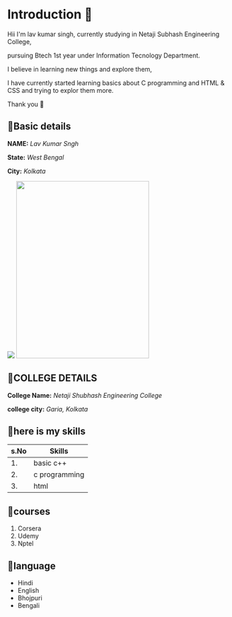 # Introduction 🚀
Hii I'm lav kumar singh, currently studying in Netaji Subhash Engineering College,

pursuing Btech 1st year under Information Tecnology Department.

I believe in learning new things and explore them,

I have currently started learning basics about C programming and HTML & CSS and trying to explor them more.

Thank you 🙂

## 💠Basic details

**NAME:**   *Lav Kumar Sngh*

**State:** *West Bengal*

**City:** *Kolkata*

<img src="https://img.icons8.com/bubbles/50/000000/kolkata.png">



<img  src="https://poster.keepcalmandposters.com/default/5887716_keep_calm_and_code_on.jpg"  width ="300" height="400">



## 💠COLLEGE DETAILS
**College Name:** *Netaji Shubhash Engineering College*

**college city:** *Garia, Kolkata*
## 💠here is my skills
| s.No | Skills |
|---|---|
|1.| basic c++|
|2.| c programming|
|3.| html|

## 💠courses
1. Corsera
2. Udemy
3. Nptel

## 💠language
- Hindi
- English
- Bhojpuri
- Bengali



